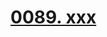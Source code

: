 # [0089. xxx](https://github.com/Tdahuyou/TNotes.react/tree/main/notes/0089.%20xxx)

<!-- region:toc -->



<!-- endregion:toc -->
